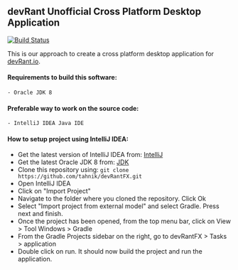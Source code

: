 ## devRant Unofficial Cross Platform Desktop Application

[![Build Status](https://travis-ci.org/tahnik/devRantFX.svg?branch=master)](https://travis-ci.org/tahnik/devRantFX)

This is our approach to create a cross platform desktop application for [devRant.io].

#### Requirements to build this software:
    - Oracle JDK 8
#### Preferable way to work on the source code:
    - IntelliJ IDEA Java IDE
    
#### How to setup project using IntelliJ IDEA:
* Get the latest version of IntelliJ IDEA from: [IntelliJ]
* Get the latest Oracle JDK 8 from: [JDK]
* Clone this repository using:
    `git clone https://github.com/tahnik/devRantFX.git`
* Open IntelliJ IDEA
* Click on "Import Project"
* Navigate to the folder where you cloned the repository. Click Ok
* Select "Import project from external model" and select Gradle. Press next and finish.
* Once the project has been opened, from the top menu bar, click on View > Tool Windows > Gradle
* From the Gradle Projects sidebar on the right, go to devRantFX > Tasks > application
* Double click on run. It should now build the project and run the application.





[devRant.io]: <http://devrant.io>
[IntelliJ]: <https://www.jetbrains.com/idea/download/download-thanks.html>
[JDK]: <http://www.oracle.com/technetwork/java/javase/downloads/jdk8-downloads-2133151.html>